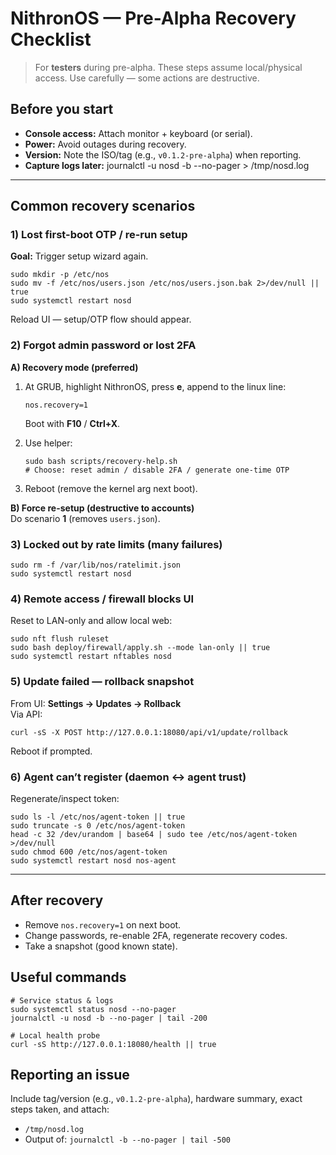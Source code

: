# NithronOS — Pre-Alpha Recovery Checklist

> For **testers** during pre-alpha. These steps assume local/physical access. Use carefully — some actions are destructive.

## Before you start
- **Console access:** Attach monitor + keyboard (or serial).
- **Power:** Avoid outages during recovery.
- **Version:** Note the ISO/tag (e.g., `v0.1.2-pre-alpha`) when reporting.
- **Capture logs later:**
    journalctl -u nosd -b --no-pager > /tmp/nosd.log

---

## Common recovery scenarios

### 1) Lost first-boot OTP / re-run setup
**Goal:** Trigger setup wizard again.
    
    sudo mkdir -p /etc/nos
    sudo mv -f /etc/nos/users.json /etc/nos/users.json.bak 2>/dev/null || true
    sudo systemctl restart nosd

Reload UI — setup/OTP flow should appear.

### 2) Forgot admin password or lost 2FA
**A) Recovery mode (preferred)**

1. At GRUB, highlight NithronOS, press **e**, append to the linux line:
       
       nos.recovery=1

   Boot with **F10** / **Ctrl+X**.

2. Use helper:
       
       sudo bash scripts/recovery-help.sh
       # Choose: reset admin / disable 2FA / generate one-time OTP

3. Reboot (remove the kernel arg next boot).

**B) Force re-setup (destructive to accounts)**  
Do scenario **1** (removes `users.json`).

### 3) Locked out by rate limits (many failures)

    sudo rm -f /var/lib/nos/ratelimit.json
    sudo systemctl restart nosd

### 4) Remote access / firewall blocks UI
Reset to LAN-only and allow local web:

    sudo nft flush ruleset
    sudo bash deploy/firewall/apply.sh --mode lan-only || true
    sudo systemctl restart nftables nosd

### 5) Update failed — rollback snapshot
From UI: **Settings → Updates → Rollback**  
Via API:

    curl -sS -X POST http://127.0.0.1:18080/api/v1/update/rollback

Reboot if prompted.

### 6) Agent can’t register (daemon ↔ agent trust)
Regenerate/inspect token:

    sudo ls -l /etc/nos/agent-token || true
    sudo truncate -s 0 /etc/nos/agent-token
    head -c 32 /dev/urandom | base64 | sudo tee /etc/nos/agent-token >/dev/null
    sudo chmod 600 /etc/nos/agent-token
    sudo systemctl restart nosd nos-agent

---

## After recovery
- Remove `nos.recovery=1` on next boot.
- Change passwords, re-enable 2FA, regenerate recovery codes.
- Take a snapshot (good known state).

## Useful commands

    # Service status & logs
    sudo systemctl status nosd --no-pager
    journalctl -u nosd -b --no-pager | tail -200

    # Local health probe
    curl -sS http://127.0.0.1:18080/health || true

## Reporting an issue
Include tag/version (e.g., `v0.1.2-pre-alpha`), hardware summary, exact steps taken, and attach:
- `/tmp/nosd.log`
- Output of: `journalctl -b --no-pager | tail -500`


